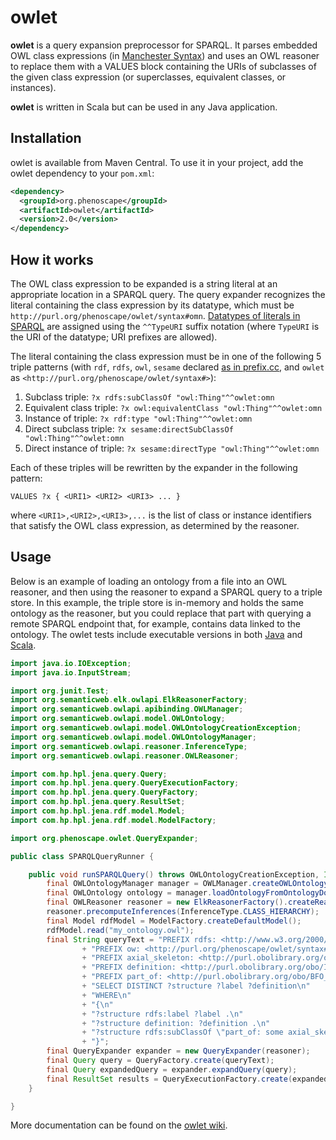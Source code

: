 owlet
==========

**owlet** is a query expansion preprocessor for SPARQL. It parses embedded OWL class expressions (in [Manchester Syntax]) and uses an OWL reasoner to replace them with a VALUES block containing the URIs of subclasses of the given class expression (or superclasses, equivalent classes, or instances).

**owlet** is written in Scala but can be used in any Java application.

## Installation
owlet is available from Maven Central. To use it in your project, add the owlet dependency to your `pom.xml`: 

```xml
<dependency>
  <groupId>org.phenoscape</groupId>
  <artifactId>owlet</artifactId>
  <version>2.0</version>
</dependency>
```

## How it works
The OWL class expression to be expanded is a string literal at an appropriate location in a SPARQL query. The query expander recognizes the literal containing the class expression by its datatype, which must be `http://purl.org/phenoscape/owlet/syntax#omn`. [Datatypes of literals in SPARQL] are assigned using the `^^TypeURI` suffix notation (where `TypeURI` is the URI of the datatype; URI prefixes are allowed).

The literal containing the class expression must be in one of the following 5 triple patterns (with `rdf`, `rdfs`, `owl`, `sesame` declared [as in prefix.cc], and `owlet` as `<http://purl.org/phenoscape/owlet/syntax#>`):

1. Subclass triple: `?x rdfs:subClassOf "owl:Thing"^^owlet:omn`
2. Equivalent class triple: `?x owl:equivalentClass "owl:Thing"^^owlet:omn`
3. Instance of triple: `?x rdf:type "owl:Thing"^^owlet:omn`
4. Direct subclass triple: `?x sesame:directSubClassOf "owl:Thing"^^owlet:omn`
5. Direct instance of triple: `?x sesame:directType "owl:Thing"^^owlet:omn`

Each of these triples will be rewritten by the expander in the following pattern:
```
VALUES ?x { <URI1> <URI2> <URI3> ... }
```
where `<URI1>,<URI2>,<URI3>,...` is the list of class or instance identifiers that satisfy the OWL class expression, as determined by the reasoner.


## Usage
Below is an example of loading an ontology from a file into an OWL reasoner, and then using the reasoner to expand a SPARQL query to a triple store. In this example, the triple store is in-memory and holds the same ontology as the reasoner, but you could replace that part with querying a remote SPARQL endpoint that, for example, contains data linked to the ontology. The owlet tests include executable versions in both [Java](https://github.com/phenoscape/owlet/blob/master/src/test/java/org/phenoscape/owlet/TestSPARQLQueryJava.java) and [Scala](http://github.com/phenoscape/owlet/blob/master/src/test/scala/org/phenoscape/owlet/TestSPARQLQuery.scala).

```java
import java.io.IOException;
import java.io.InputStream;

import org.junit.Test;
import org.semanticweb.elk.owlapi.ElkReasonerFactory;
import org.semanticweb.owlapi.apibinding.OWLManager;
import org.semanticweb.owlapi.model.OWLOntology;
import org.semanticweb.owlapi.model.OWLOntologyCreationException;
import org.semanticweb.owlapi.model.OWLOntologyManager;
import org.semanticweb.owlapi.reasoner.InferenceType;
import org.semanticweb.owlapi.reasoner.OWLReasoner;

import com.hp.hpl.jena.query.Query;
import com.hp.hpl.jena.query.QueryExecutionFactory;
import com.hp.hpl.jena.query.QueryFactory;
import com.hp.hpl.jena.query.ResultSet;
import com.hp.hpl.jena.rdf.model.Model;
import com.hp.hpl.jena.rdf.model.ModelFactory;

import org.phenoscape.owlet.QueryExpander;

public class SPARQLQueryRunner {

	public void runSPARQLQuery() throws OWLOntologyCreationException, IOException {
		final OWLOntologyManager manager = OWLManager.createOWLOntologyManager();
		final OWLOntology ontology = manager.loadOntologyFromOntologyDocument(new File("my_ontology.owl"));
		final OWLReasoner reasoner = new ElkReasonerFactory().createReasoner(ontology);
		reasoner.precomputeInferences(InferenceType.CLASS_HIERARCHY);
		final Model rdfModel = ModelFactory.createDefaultModel();
		rdfModel.read("my_ontology.owl");
		final String queryText = "PREFIX rdfs: <http://www.w3.org/2000/01/rdf-schema#>\n"
				+ "PREFIX ow: <http://purl.org/phenoscape/owlet/syntax#>\n"
				+ "PREFIX axial_skeleton: <http://purl.obolibrary.org/obo/VSAO_0000056>\n"
				+ "PREFIX definition: <http://purl.obolibrary.org/obo/IAO_0000115>\n"
				+ "PREFIX part_of: <http://purl.obolibrary.org/obo/BFO_0000050>\n"
				+ "SELECT DISTINCT ?structure ?label ?definition\n"
				+ "WHERE\n"
				+ "{\n"
				+ "?structure rdfs:label ?label .\n"
				+ "?structure definition: ?definition .\n"
				+ "?structure rdfs:subClassOf \"part_of: some axial_skeleton:\"^^ow:omn .\n"
				+ "}";
		final QueryExpander expander = new QueryExpander(reasoner);
		final Query query = QueryFactory.create(queryText);
		final Query expandedQuery = expander.expandQuery(query);
		final ResultSet results = QueryExecutionFactory.create(expandedQuery, rdfModel).execSelect();
	}

}
```

More documentation can be found on the [owlet wiki](https://github.com/phenoscape/owlet/wiki).

[Manchester Syntax]: http://www.w3.org/TR/owl2-manchester-syntax/
[Datatypes of literals in SPARQL]: http://www.w3.org/TR/sparql11-query/#QSynLiterals
[as in prefix.cc]: http://prefix.cc/rdf,rdfs,owl
